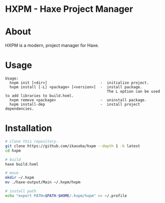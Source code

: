 # HXPM - Haxe Project Manager

# About

HXPM is a modern, project manager for Haxe.

# Usage

```
Usage:
  hxpm init [<dir>]                        -  initialize project.
  hxpm install [-L] <package> [<version>]  -  install package.
                                              The L option can be used to add libraries to build.hxml.
  hxpm remove <package>                    -  uninstall package.
  hxpm install-dep                         -  install project dependencies.
```

# Installation

```sh
# clone this repository.
git clone https://github.com/ikasoba/hxpm --depth 1 -b latest
cd hxpm

# build
haxe build.hxml

# move
mkdir ~/.hxpm
mv ./haxe-output/Main ~/.hxpm/hxpm

# install path
echo "export PATH=$PATH:$HOME/.hxpm/hxpm" >> ~/.profile
```
